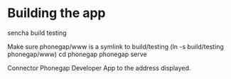 # Building the app
sencha build testing

Make sure phonegap/www is a symlink to build/testing (ln -s build/testing phonegap/www)
cd phonegap
phonegap serve

Connector Phonegap Developer App to the address displayed.
